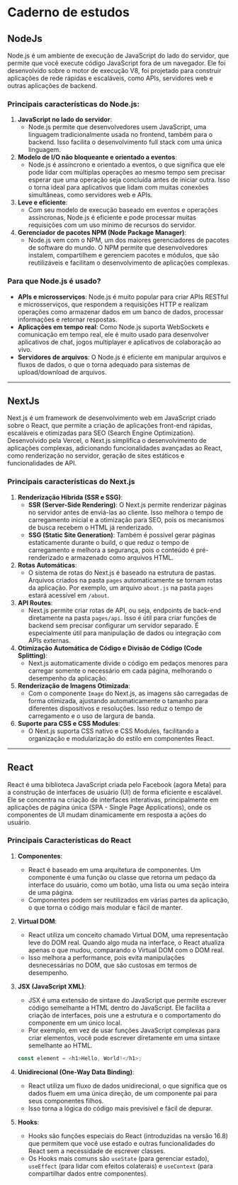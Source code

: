 # Caderno de estudos



## NodeJs

Node.js é um ambiente de execução de JavaScript do lado do servidor, que permite que você execute código JavaScript fora de um navegador. Ele foi desenvolvido sobre o motor de execução V8,  foi projetado para construir aplicações de rede rápidas e escaláveis, como APIs, servidores web e outras aplicações de backend.



### Principais características do Node.js:

1. **JavaScript no lado do servidor**:
   - Node.js permite que desenvolvedores usem JavaScript, uma linguagem tradicionalmente usada no frontend, também para o backend. Isso facilita o desenvolvimento full stack com uma única linguagem.
2. **Modelo de I/O não bloqueante e orientado a eventos**:
   - Node.js é assíncrono e orientado a eventos, o que significa que ele pode lidar com múltiplas operações ao mesmo tempo sem precisar esperar que uma operação seja concluída antes de iniciar outra. Isso o torna ideal para aplicativos que lidam com muitas conexões simultâneas, como servidores web e APIs.
3. **Leve e eficiente**:
   - Com seu modelo de execução baseado em eventos e operações assíncronas, Node.js é eficiente e pode processar muitas requisições com um uso mínimo de recursos do servidor.
4. **Gerenciador de pacotes NPM (Node Package Manager)**:
   - Node.js vem com o NPM, um dos maiores gerenciadores de pacotes de software do mundo. O NPM permite que desenvolvedores instalem, compartilhem e gerenciem pacotes e módulos, que são reutilizáveis e facilitam o desenvolvimento de aplicações complexas.

### Para que Node.js é usado?

- **APIs e microsserviços**: Node.js é muito popular para criar APIs RESTful e microsserviços, que respondem a requisições HTTP e realizam operações como armazenar dados em um banco de dados, processar informações e retornar respostas.
- **Aplicações em tempo real**: Como Node.js suporta WebSockets e comunicação em tempo real, ele é muito usado para desenvolver aplicativos de chat, jogos multiplayer e aplicativos de colaboração ao vivo.
- **Servidores de arquivos**: O Node.js é eficiente em manipular arquivos e fluxos de dados, o que o torna adequado para sistemas de upload/download de arquivos.

---



## NextJs

Next.js é um framework de desenvolvimento web em JavaScript criado sobre o React, que permite a criação de aplicações front-end rápidas, escaláveis e otimizadas para SEO (Search Engine Optimization). Desenvolvido pela Vercel, o Next.js simplifica o desenvolvimento de aplicações complexas, adicionando funcionalidades avançadas ao React, como renderização no servidor, geração de sites estáticos e funcionalidades de API.

### Principais características do Next.js

1. **Renderização Híbrida (SSR e SSG)**:
   - **SSR (Server-Side Rendering)**: O Next.js permite renderizar páginas no servidor antes de enviá-las ao cliente. Isso melhora o tempo de carregamento inicial e a otimização para SEO, pois os mecanismos de busca recebem o HTML já renderizado.
   - **SSG (Static Site Generation)**: Também é possível gerar páginas estaticamente durante o build, o que reduz o tempo de carregamento e melhora a segurança, pois o conteúdo é pré-renderizado e armazenado como arquivos HTML.
2. **Rotas Automáticas**:
   - O sistema de rotas do Next.js é baseado na estrutura de pastas. Arquivos criados na pasta `pages` automaticamente se tornam rotas da aplicação. Por exemplo, um arquivo `about.js` na pasta `pages` estará acessível em `/about`.
3. **API Routes**:
   - Next.js permite criar rotas de API, ou seja, endpoints de back-end diretamente na pasta `pages/api`. Isso é útil para criar funções de backend sem precisar configurar um servidor separado. É especialmente útil para manipulação de dados ou integração com APIs externas.
4. **Otimização Automática de Código e Divisão de Código (Code Splitting)**:
   - Next.js automaticamente divide o código em pedaços menores para carregar somente o necessário em cada página, melhorando o desempenho da aplicação.
5. **Renderização de Imagens Otimizada**:
   - Com o componente `Image` do Next.js, as imagens são carregadas de forma otimizada, ajustando automaticamente o tamanho para diferentes dispositivos e resoluções. Isso reduz o tempo de carregamento e o uso de largura de banda.
6. **Suporte para CSS e CSS Modules**:
   - O Next.js suporta CSS nativo e CSS Modules, facilitando a organização e modularização do estilo em componentes React.

---



## React

React é uma biblioteca JavaScript criada pelo Facebook (agora Meta) para a construção de interfaces de usuário (UI) de forma eficiente e escalável. Ele se concentra na criação de interfaces interativas, principalmente em aplicações de página única (SPA - Single Page Applications), onde os componentes de UI mudam dinamicamente em resposta a ações do usuário.

### Principais Características do React

1. **Componentes**:

   - React é baseado em uma arquitetura de componentes. Um componente é uma função ou classe que retorna um pedaço da interface do usuário, como um botão, uma lista ou uma seção inteira de uma página.
   - Componentes podem ser reutilizados em várias partes da aplicação, o que torna o código mais modular e fácil de manter.

2. **Virtual DOM**:

   - React utiliza um conceito chamado Virtual DOM, uma representação leve do DOM real. Quando algo muda na interface, o React atualiza apenas o que mudou, comparando o Virtual DOM com o DOM real.
   - Isso melhora a performance, pois evita manipulações desnecessárias no DOM, que são custosas em termos de desempenho.

3. **JSX (JavaScript XML)**:

   - JSX é uma extensão de sintaxe do JavaScript que permite escrever código semelhante a HTML dentro do JavaScript. Ele facilita a criação de interfaces, pois une a estrutura e o comportamento do componente em um único local.
   - Por exemplo, em vez de usar funções JavaScript complexas para criar elementos, você pode escrever diretamente em uma sintaxe semelhante ao HTML.

   ```js
   const element = <h1>Hello, World!</h1>;
   ```

4. **Unidirecional (One-Way Data Binding)**:

   - React utiliza um fluxo de dados unidirecional, o que significa que os dados fluem em uma única direção, de um componente pai para seus componentes filhos.
   - Isso torna a lógica do código mais previsível e fácil de depurar.

5. **Hooks**:

   - Hooks são funções especiais do React (introduzidas na versão 16.8) que permitem que você use estado e outras funcionalidades do React sem a necessidade de escrever classes.
   - Os Hooks mais comuns são `useState` (para gerenciar estado), `useEffect` (para lidar com efeitos colaterais) e `useContext` (para compartilhar dados entre componentes).